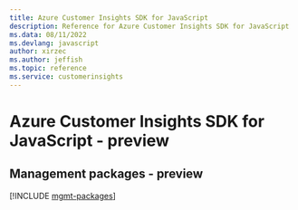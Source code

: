 ```yaml
---
title: Azure Customer Insights SDK for JavaScript
description: Reference for Azure Customer Insights SDK for JavaScript
ms.data: 08/11/2022
ms.devlang: javascript
author: xirzec
ms.author: jeffish
ms.topic: reference
ms.service: customerinsights
---
```

# Azure Customer Insights SDK for JavaScript - preview

## Management packages - preview
[!INCLUDE [mgmt-packages](customer-insights-mgmt-index.md)]
